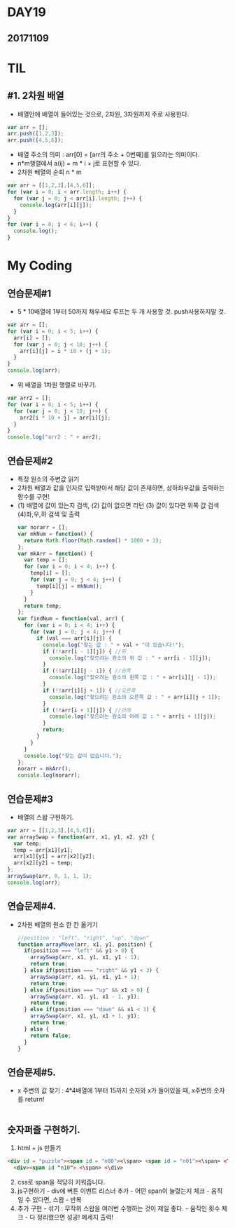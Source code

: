# DAY19
## 20171109
# TIL
## #1. 2차원 배열
  - 배열안에 배열이 들어있는 것으로, 2차원, 3차원까지 주로 사용한다.
  ```javascript
  var arr = [];
  arr.push([1,2,3]);
  arr.push([4,5,6]);
  ```
  - 배열 주소의 의미 : arr[0] = [arr의 주소 + 0번째]를 읽으라는 의미이다.
  - n*m행렬에서 a(ij) = m * i + j로 표현할 수 있다.
  - 2차원 배열의 순회 n * m
  ```javascript
  var arr = [[1,2,3],[4,5,6]];
  for (var i = 0; i < arr.length; i++) {
    for (var j = 0; j < arr[i].length; j++) {
      console.log(arr[i][j]);
    }
  }
  for (var i = 0; i < 6; i++) {
    console.log();
  }
  ```
# My Coding
## 연습문제#1
  - 5 * 10배열에 1부터 50까지 채우세요 루프는 두 개 사용할 것. push사용하지말 것.
  ```javascript
  var arr = [];
  for (var i = 0; i < 5; i++) {
    arr[i] = [];
    for (var j = 0; j < 10; j++) {
      arr[i][j] = i * 10 + (j + 1);
    }
  }
  console.log(arr);
  ```
  - 위 배열을 1차원 행렬로 바꾸기.
  ```javascript
  var arr2 = [];
  for (var i = 0; i < 5; i++) {
    for (var j = 0; j < 10; j++) {
      arr2[i * 10 + j] = arr[i][j];
    }
  }
  console.log("arr2 : " + arr2);
  ```
## 연습문제#2
  - 특정 원소의 주변값 읽기
  - 2차원 배열과 값을 인자로 입력받아서 해당 값이 존재하면, 상하좌우값을 출력하는 함수를 구현!
  - (1) 배열에 값이 있는지 검색, (2) 값이 없으면 리턴 (3) 값이 있다면 위쪽 값 검색 (4)좌,우,하 검색 및 출력
    ```javascript
    var norarr = [];
    var mkNum = function() {
      return Math.floor(Math.random() * 1000 + 1);
    };
    var mkArr = function() {
      var temp = [];
      for (var i = 0; i < 4; i++) {
        temp[i] = [];
        for (var j = 0; j < 4; j++) {
          temp[i][j] = mkNum();
        }
      }
      return temp;
    };
    var findNum = function(val, arr) {
      for (var i = 0; i < 4; i++) {
        for (var j = 0; j < 4; j++) {
          if (val === arr[i][j]) {
            console.log("찾는 값 : " + val + "이 있습니다!");
            if (!!arr[i - 1][j]) { //위
              console.log("찾으려는 원소의 위 값 : " + arr[i - 1][j]);
            }
            if (!!arr[i][j - 1]) { //왼쪽
              console.log("찾으려는 원소의 왼쪽 값 : " + arr[i][j - 1]);
            }
            if (!!arr[i][j + 1]) { //오른쪽
              console.log("찾으려는 원소의 오른쪽 값 : " + arr[i][j + 1]);
            }
            if (!!arr[i + 1][j]) { //아래
              console.log("찾으려는 원소의 아래 값 : " + arr[i + 1][j]);
            }
            return;
          }
        }
      }
      console.log("찾는 값이 없습니다.");
    };
    norarr = mkArr();
    console.log(norarr);
    ```
## 연습문제#3
  - 배열의 스왑 구현하기.
  ```javascript
  var arr = [[1,2,3],[4,5,6]];
  var arraySwap = function(arr, x1, y1, x2, y2) {
    var temp;
    temp = arr[x1][y1];
    arr[x1][y1] = arr[x2][y2];
    arr[x2][y2] = temp;
  };
  arraySwap(arr, 0, 1, 1, 1);
  console.log(arr);
  ```
## 연습문제#4.
  - 2차원 배열의 원소 한 칸 옮기기
    ```javascript
    //position : "left", "right", "up", "down"
    function arrayMove(arr, x1, y1, position) {
      if(position === "left" && y1 > 0) {
        arraySwap(arr, x1, y1, x1, y1 - 1);
        return true;
      } else if(position === "right" && y1 < 3) {
        arraySwap(arr, x1, y1, x1, y1 + 1);
        return true;
      } else if(position === "up" && x1 > 0) {
        arraySwap(arr, x1, y1, x1 - 1, y1);
        return true;
      } else if(position === "down" && x1 < 3) {
        arraySwap(arr, x1, y1, x1 + 1, y1);
        return true;
      } else {
        return false;
      }
    }
    ```
## 연습문제#5.
  - x 주변의 값 찾기 : 4*4배열에 1부터 15까지 숫자와 x가 들어있을 때, x주변의 숫자를 return!
    ```javascript
    ```
## 숫자퍼즐 구현하기.
  1. html + js 만들기
  ```html
  <div id = "puzzle"><span id = "n00"><\span> <span id = "n01"><\span> <\div>
    <div><span id "n10"> <\span> <\div>
  ```
  2. css로 span을 적당히 키워줍니다.
  3. js구현하기
    - div에 버튼 이벤트 리스너 추가
    - 어떤 span이 눌렸는지 체크
    - 움직일 수 있다면, 스왑
    - 반복
  4. 추가 구현
    - 섞기 : 무작위 스왑을 여러번 수행하는 것이 제일 좋다.
    - 움직인 횟수 체크
    - 다 정리했으면 성공! 메세지 출력!
